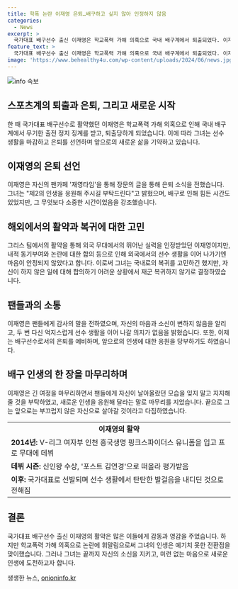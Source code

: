 ```yaml
---
title: 학폭 논란 이재영 은퇴…배구하고 싶지 않아 인정하지 않음
categories:
  - News
excerpt: >
  국가대표 배구선수 출신 이재영은 학교폭력 가해 의혹으로 국내 배구계에서 퇴출되었다. 이재영은 은퇴를 선언하며 팬들에게 뜻을 밝혔고, 해외 선수 생활을 포기한 이유를 밝혔다. 논란에 대한 합의를 원했지만 동의하지 않고 자신의 명예를 위해 싸움을 선택했다고 전했다. 이재영은 배구를 했던 시절과 함께 제2의 삶을 응원해 달라고 부탁했다. 이다영 쌍둥이 자매와 함께 선수 생활을 거쳐온 이재영의 출세와 내리막에 대한 이야기가 주목을 받고 있다.
feature_text: >
  국가대표 배구선수 출신 이재영은 학교폭력 가해 의혹으로 국내 배구계에서 퇴출되었다. 이재영은 은퇴를 선언하며 팬들에게 뜻을 밝혔고, 해외 선수 생활을 포기한 이유를 밝혔다. 논란에 대한 합의를 원했지만 동의하지 않고 자신의 명예를 위해 싸움을 선택했다고 전했다. 이재영은 배구를 했던 시절과 함께 제2의 삶을 응원해 달라고 부탁했다. 이다영 쌍둥이 자매와 함께 선수 생활을 거쳐온 이재영의 출세와 내리막에 대한 이야기가 주목을 받고 있다.
image: 'https://www.behealthy4u.com/wp-content/uploads/2024/06/news.jpg'
---
```


<p><img src="https://www.behealthy4u.com/wp-content/uploads/2024/06/news.jpg" alt="info 속보" /></p>

<h2 data-ke-size="size26">스포츠계의 퇴출과 은퇴, 그리고 새로운 시작</h2>

<p data-ke-size="size16">한 때 국가대표 배구선수로 활약했던 이재영은 학교폭력 가해 의혹으로 인해 국내 배구계에서 무기한 출전 정지 징계를 받고, 퇴출당하게 되었습니다. 이에 따라 그녀는 선수 생활을 마감하고 은퇴를 선언하며 앞으로의 새로운 삶을 기약하고 있습니다.</p>

<h2 data-ke-size="size26">이재영의 은퇴 선언</h2>

<p data-ke-size="size16">이재영은 자신의 팬카페 '재영타임'을 통해 장문의 글을 통해 은퇴 소식을 전했습니다. 그녀는 "제2의 인생을 응원해 주시길 부탁드린다"고 밝혔으며, 배구로 인해 힘든 시간도 있었지만, 그 무엇보다 소중한 시간이었음을 강조했습니다.</p>

<h2 data-ke-size="size26">해외에서의 활약과 복귀에 대한 고민</h2>

<p data-ke-size="size16">그리스 팀에서의 활약을 통해 외국 무대에서의 뛰어난 실력을 인정받았던 이재영이지만, 내적 동기부여와 논란에 대한 합의 등으로 인해 외국에서의 선수 생활을 이어 나가기엔 마음이 안정되지 않았다고 합니다. 이로써 그녀는 국내로의 복귀를 고민하긴 했지만, 자신이 하지 않은 일에 대해 합의하기 어려운 상황에서 재군 복귀하지 않기로 결정하였습니다.</p>

<h2 data-ke-size="size26">팬들과의 소통</h2>

<p data-ke-size="size16">이재영은 팬들에게 감사의 말을 전하였으며, 자신의 마음과 소신이 변하지 않음을 알리고, 두 번 다신 억지스럽게 선수 생활을 이어 나갈 의지가 없음을 밝혔습니다. 또한, 이제는 배구선수로서의 은퇴를 예비하며, 앞으로의 인생에 대한 응원을 당부하기도 하였습니다.</p>

<h2 data-ke-size="size26">배구 인생의 한 장을 마무리하며</h2>

<p data-ke-size="size16">이재영은 긴 여정을 마무리하면서 팬들에게 자신이 날아올랐던 모습을 잊지 말고 지지해 줄 것을 부탁하였고, 새로운 인생을 응원해 달라는 말로 마무리를 지었습니다. 끝으로 그는 앞으로는 부끄럽지 않은 자신으로 살아갈 것이라고 다짐하였습니다.</p>

<table>
  <tr>
    <td style="text-align: center; height: 17px;"><b>이재영의 활약</b></td>
  </tr>
  <tr>
    <td><b>2014년:</b> V-리그 여자부 인천 흥국생명 핑크스파이더스 유니폼을 입고 프로 무대에 데뷔</td>
  </tr>
  <tr>
    <td><b>데뷔 시즌:</b> 신인왕 수상, '포스트 김연경'으로 떠올라 평가받음</td>
  </tr>
  <tr>
    <td><b>이후:</b> 국가대표로 선발되며 선수 생활에서 탄탄한 발걸음을 내디딘 것으로 전해짐</td>
  </tr>
</table>

<h2 data-ke-size="size26">결론</h2>

<p data-ke-size="size16">국가대표 배구선수 출신 이재영의 활약은 많은 이들에게 감동과 영감을 주었습니다. 하지만 학교폭력 가해 의혹으로 논란에 휘말림으로써 그녀의 인생은 예기치 못한 전환점을 맞이했습니다. 그러나 그녀는 끝까지 자신의 소신을 지키고, 미련 없는 마음으로 새로운 인생에 도전하고자 합니다.</p>
생생한 뉴스, <a href="https://onioninfo.kr" rel="dofollow">onioninfo.kr</a>


